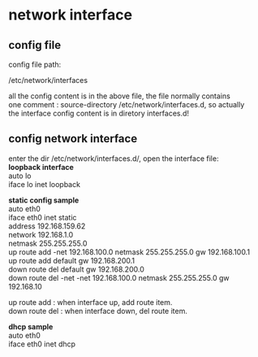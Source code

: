 # network interface    
    
## config file    
config file path:    
    
/etc/network/interfaces    
    
all the config content is in the above file, the file normally contains    
one comment : source-directory /etc/network/interfaces.d, so actually    
the interface config content is in diretory interfaces.d!    
    
    
## config network interface    
enter the dir /etc/network/interfaces.d/, open the interface file:    
**loopback interface**    
	auto lo    
	iface lo inet loopback    
    
**static config sample**    
	auto eth0    
	iface eth0 inet static    
	    address 192.168.159.62    
	    network 192.168.1.0    
	    netmask 255.255.255.0    
		up route add -net 192.168.100.0 netmask 255.255.255.0 gw 192.168.100.1    
		up route add default gw 192.168.200.1    
		down route del default gw 192.168.200.0    
		down route del -net -net 192.168.100.0 netmask 255.255.255.0 gw 192.168.10    
    
up route add   : when interface up, add route item.    
down route del : when interface down, del route item.    
    
**dhcp sample**    
	auto eth0    
	iface eth0 inet dhcp    

